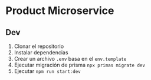 # Product Microservice

## Dev 

1. Clonar el repositorio
2. Instalar dependencias
3. Crear un archivo `.env` basa en el `env.template`
4. Ejecutar migración de prisma `npx primas migrate dev`
5. Ejecutar `npm run start:dev`